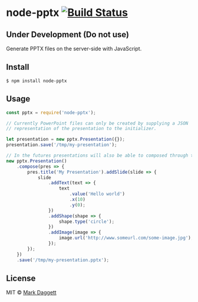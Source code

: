 # node-pptx [![Build Status](https://travis-ci.org/heavysixer/node-pptx.svg?branch=master)](https://travis-ci.org/heavysixer/node-pptx)

## Under Development (Do not use)

Generate PPTX files on the server-side with JavaScript.

## Install

```
$ npm install node-pptx
```

## Usage

```js
const pptx = require('node-pptx');

// Currently PowerPoint files can only be created by supplying a JSON
// representation of the presentation to the initializer.

let presentation = new pptx.Presentation({});
presentation.save('/tmp/my-presentation');

// In the futures presentations will also be able to composed through the DSL
new pptx.Presentation()
	.compose(pres => {
		pres.title('My Presentation').addSlide(slide => {
			slide
				.addText(text => {
					text
						.value('Hello world')
						.x(10)
						.y(0);
				})
				.addShape(shape => {
					shape.type('circle');
				})
				.addImage(image => {
					image.url('http://www.someurl.com/some-image.jpg');
				});
		});
	})
	.save('/tmp/my-presentation.pptx');
```

## License

MIT © [Mark Daggett](https://github.com/heavysixer)
